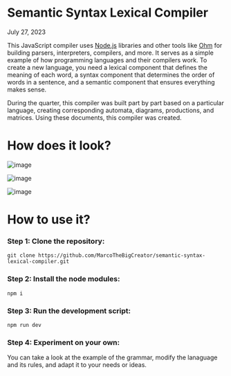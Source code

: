 # Semantic Syntax Lexical Compiler

July 27, 2023 

This JavaScript compiler uses [Node.js](https://nodejs.org/en) libraries and other tools like [Ohm](https://ohmjs.org/) for building parsers, interpreters, compilers, and more. It serves as a simple example of how programming languages and their compilers work. To create a new language, you need a lexical component that defines the meaning of each word, a syntax component that determines the order of words in a sentence, and a semantic component that ensures everything makes sense.

During the quarter, this compiler was built part by part based on a particular language, creating corresponding automata, diagrams, productions, and matrices. Using these documents, this compiler was created.

# How does it look?

![image](https://github.com/MarcoTheBigCreator/semantic-syntax-lexical-compiler/assets/86860760/5e7ed4f6-9507-46a8-aebb-6fbccb382509)


![image](https://github.com/MarcoTheBigCreator/semantic-syntax-lexical-compiler/assets/86860760/87f5f406-bc53-486d-baa6-726091230936)


![image](https://github.com/MarcoTheBigCreator/semantic-syntax-lexical-compiler/assets/86860760/a313aaaa-66ba-49a4-91bb-05844eab4c2a)


# How to use it?

### Step 1: Clone the repository:
<pre><code>git clone https://github.com/MarcoTheBigCreator/semantic-syntax-lexical-compiler.git</code></pre>

### Step 2: Install the node modules:
<pre><code>npm i</code></pre>

### Step 3: Run the development script:
<pre><code>npm run dev</code></pre>

### Step 4: Experiment on your own:
You can take a look at the example of the grammar, modify the lanaguage and its rules, and adapt it to your needs or ideas.
